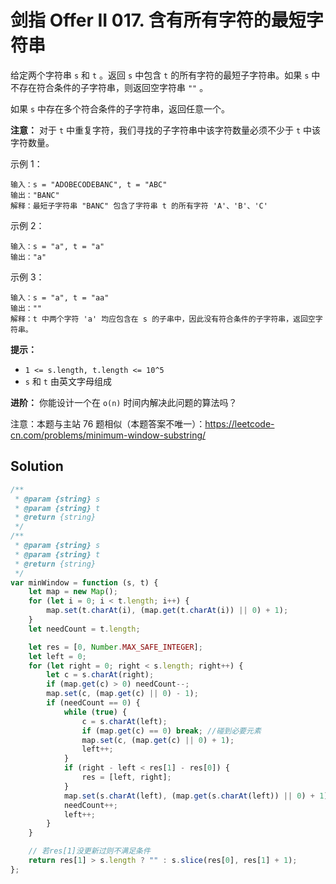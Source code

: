 # 剑指 Offer II 017. 含有所有字符的最短字符串

给定两个字符串 `s` 和 `t` 。返回 `s` 中包含 `t` 的所有字符的最短子字符串。如果 `s` 中不存在符合条件的子字符串，则返回空字符串 `""` 。

如果 `s` 中存在多个符合条件的子字符串，返回任意一个。

**注意：** 对于 `t` 中重复字符，我们寻找的子字符串中该字符数量必须不少于 `t` 中该字符数量。

示例 1：

```
输入：s = "ADOBECODEBANC", t = "ABC"
输出："BANC"
解释：最短子字符串 "BANC" 包含了字符串 t 的所有字符 'A'、'B'、'C'
```

示例 2：

```
输入：s = "a", t = "a"
输出："a"
```

示例 3：

```
输入：s = "a", t = "aa"
输出：""
解释：t 中两个字符 'a' 均应包含在 s 的子串中，因此没有符合条件的子字符串，返回空字符串。
```

**提示：**

-   `1 <= s.length, t.length <= 10^5`
-   `s` 和 `t` 由英文字母组成

**进阶：** 你能设计一个在 `o(n)` 时间内解决此问题的算法吗？

注意：本题与主站 76 题相似（本题答案不唯一）：https://leetcode-cn.com/problems/minimum-window-substring/

## Solution

```js
/**
 * @param {string} s
 * @param {string} t
 * @return {string}
 */
/**
 * @param {string} s
 * @param {string} t
 * @return {string}
 */
var minWindow = function (s, t) {
    let map = new Map();
    for (let i = 0; i < t.length; i++) {
        map.set(t.charAt(i), (map.get(t.charAt(i)) || 0) + 1);
    }
    let needCount = t.length;

    let res = [0, Number.MAX_SAFE_INTEGER];
    let left = 0;
    for (let right = 0; right < s.length; right++) {
        let c = s.charAt(right);
        if (map.get(c) > 0) needCount--;
        map.set(c, (map.get(c) || 0) - 1);
        if (needCount == 0) {
            while (true) {
                c = s.charAt(left);
                if (map.get(c) == 0) break; //碰到必要元素
                map.set(c, (map.get(c) || 0) + 1);
                left++;
            }
            if (right - left < res[1] - res[0]) {
                res = [left, right];
            }
            map.set(s.charAt(left), (map.get(s.charAt(left)) || 0) + 1);
            needCount++;
            left++;
        }
    }

    // 若res[1]没更新过则不满足条件
    return res[1] > s.length ? "" : s.slice(res[0], res[1] + 1);
};
```
